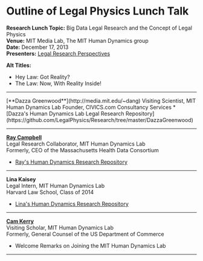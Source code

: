 # Outline of Legal Physics Lunch Talk

**Research Lunch Topic:** Big Data Legal Research and the Concept of Legal Physics  
**Venue:** MIT Media Lab, The MIT Human Dynamics group  
**Date:** December 17, 2013   
**Presenters:**  [Legal Research Perspectives](https://github.com/dazzaji/happening/blob/master/CamKerry-Joins-MITHumanDynamicsLab.md) 


**Alt Titles:**  
* Hey Law: Got Reality?   
* The Law: Now, With Reality Inside!


<hr>
[**Dazza Greenwood**](http://media.mit.edu/~dang)   
Visiting Scientist, MIT Human Dynamics Lab   
Founder, CIVICS.com Consultancy Services  
* [Dazza's Human Dynamics Lab Legal Research Repository](https://github.com/LegalPhysics/Research/tree/master/DazzaGreenwood)  

<hr>

[**Ray Campbell**](http://www.rac3.com)  
Legal Research Collaborator, MIT Human Dynamics Lab  
Formerly, CEO of the Massachusetts Health Data Consortium  
* [Ray's Human Dynamics Research Repository](https://github.com/LegalPhysics/Research/tree/master/RayCampbell)   

<hr>

**Lina Kaisey**  
Legal Intern, MIT Human Dynamics Lab   
Harvard Law School, Class of 2014   
* [Lina's Human Dynamics Research Repository](https://github.com/LegalPhysics/Research/tree/master/LinaKaisey)  

<hr>

[**Cam Kerry**](http://web.mit.edu/bin/cgicso?query=kerry)  
Visiting Scholar, MIT Human Dynamics Lab  
Formerly, General Counsel of the US Department of Commerce   
* Welcome Remarks on Joining the MIT Human Dynamics Lab  

<hr>



 

